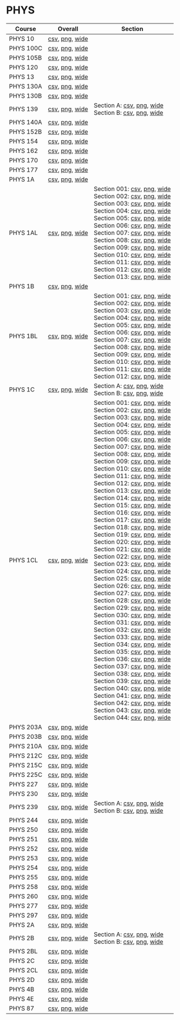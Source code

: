 # PHYS

| Course | Overall | Section |
| ------ | ------- | ------- |
| PHYS 10 | [csv](https://github.com/UCSD-Historical-Enrollment-Data/2024Spring/blob/main/overall/PHYS%2010.csv), [png](https://raw.githubusercontent.com/UCSD-Historical-Enrollment-Data/2024Spring/main/plot_overall/PHYS%2010.png), [wide](https://raw.githubusercontent.com/UCSD-Historical-Enrollment-Data/2024Spring/main/plot_overall_wide/PHYS%2010.png) |  |
| PHYS 100C | [csv](https://github.com/UCSD-Historical-Enrollment-Data/2024Spring/blob/main/overall/PHYS%20100C.csv), [png](https://raw.githubusercontent.com/UCSD-Historical-Enrollment-Data/2024Spring/main/plot_overall/PHYS%20100C.png), [wide](https://raw.githubusercontent.com/UCSD-Historical-Enrollment-Data/2024Spring/main/plot_overall_wide/PHYS%20100C.png) |  |
| PHYS 105B | [csv](https://github.com/UCSD-Historical-Enrollment-Data/2024Spring/blob/main/overall/PHYS%20105B.csv), [png](https://raw.githubusercontent.com/UCSD-Historical-Enrollment-Data/2024Spring/main/plot_overall/PHYS%20105B.png), [wide](https://raw.githubusercontent.com/UCSD-Historical-Enrollment-Data/2024Spring/main/plot_overall_wide/PHYS%20105B.png) |  |
| PHYS 120 | [csv](https://github.com/UCSD-Historical-Enrollment-Data/2024Spring/blob/main/overall/PHYS%20120.csv), [png](https://raw.githubusercontent.com/UCSD-Historical-Enrollment-Data/2024Spring/main/plot_overall/PHYS%20120.png), [wide](https://raw.githubusercontent.com/UCSD-Historical-Enrollment-Data/2024Spring/main/plot_overall_wide/PHYS%20120.png) |  |
| PHYS 13 | [csv](https://github.com/UCSD-Historical-Enrollment-Data/2024Spring/blob/main/overall/PHYS%2013.csv), [png](https://raw.githubusercontent.com/UCSD-Historical-Enrollment-Data/2024Spring/main/plot_overall/PHYS%2013.png), [wide](https://raw.githubusercontent.com/UCSD-Historical-Enrollment-Data/2024Spring/main/plot_overall_wide/PHYS%2013.png) |  |
| PHYS 130A | [csv](https://github.com/UCSD-Historical-Enrollment-Data/2024Spring/blob/main/overall/PHYS%20130A.csv), [png](https://raw.githubusercontent.com/UCSD-Historical-Enrollment-Data/2024Spring/main/plot_overall/PHYS%20130A.png), [wide](https://raw.githubusercontent.com/UCSD-Historical-Enrollment-Data/2024Spring/main/plot_overall_wide/PHYS%20130A.png) |  |
| PHYS 130B | [csv](https://github.com/UCSD-Historical-Enrollment-Data/2024Spring/blob/main/overall/PHYS%20130B.csv), [png](https://raw.githubusercontent.com/UCSD-Historical-Enrollment-Data/2024Spring/main/plot_overall/PHYS%20130B.png), [wide](https://raw.githubusercontent.com/UCSD-Historical-Enrollment-Data/2024Spring/main/plot_overall_wide/PHYS%20130B.png) |  |
| PHYS 139 | [csv](https://github.com/UCSD-Historical-Enrollment-Data/2024Spring/blob/main/overall/PHYS%20139.csv), [png](https://raw.githubusercontent.com/UCSD-Historical-Enrollment-Data/2024Spring/main/plot_overall/PHYS%20139.png), [wide](https://raw.githubusercontent.com/UCSD-Historical-Enrollment-Data/2024Spring/main/plot_overall_wide/PHYS%20139.png) | Section A: [csv](https://github.com/UCSD-Historical-Enrollment-Data/2024Spring/blob/main/section/PHYS%20139_A.csv), [png](https://raw.githubusercontent.com/UCSD-Historical-Enrollment-Data/2024Spring/main/plot_section/PHYS%20139_A.png), [wide](https://raw.githubusercontent.com/UCSD-Historical-Enrollment-Data/2024Spring/main/plot_section_wide/PHYS%20139_A.png)<br>Section B: [csv](https://github.com/UCSD-Historical-Enrollment-Data/2024Spring/blob/main/section/PHYS%20139_B.csv), [png](https://raw.githubusercontent.com/UCSD-Historical-Enrollment-Data/2024Spring/main/plot_section/PHYS%20139_B.png), [wide](https://raw.githubusercontent.com/UCSD-Historical-Enrollment-Data/2024Spring/main/plot_section_wide/PHYS%20139_B.png) |
| PHYS 140A | [csv](https://github.com/UCSD-Historical-Enrollment-Data/2024Spring/blob/main/overall/PHYS%20140A.csv), [png](https://raw.githubusercontent.com/UCSD-Historical-Enrollment-Data/2024Spring/main/plot_overall/PHYS%20140A.png), [wide](https://raw.githubusercontent.com/UCSD-Historical-Enrollment-Data/2024Spring/main/plot_overall_wide/PHYS%20140A.png) |  |
| PHYS 152B | [csv](https://github.com/UCSD-Historical-Enrollment-Data/2024Spring/blob/main/overall/PHYS%20152B.csv), [png](https://raw.githubusercontent.com/UCSD-Historical-Enrollment-Data/2024Spring/main/plot_overall/PHYS%20152B.png), [wide](https://raw.githubusercontent.com/UCSD-Historical-Enrollment-Data/2024Spring/main/plot_overall_wide/PHYS%20152B.png) |  |
| PHYS 154 | [csv](https://github.com/UCSD-Historical-Enrollment-Data/2024Spring/blob/main/overall/PHYS%20154.csv), [png](https://raw.githubusercontent.com/UCSD-Historical-Enrollment-Data/2024Spring/main/plot_overall/PHYS%20154.png), [wide](https://raw.githubusercontent.com/UCSD-Historical-Enrollment-Data/2024Spring/main/plot_overall_wide/PHYS%20154.png) |  |
| PHYS 162 | [csv](https://github.com/UCSD-Historical-Enrollment-Data/2024Spring/blob/main/overall/PHYS%20162.csv), [png](https://raw.githubusercontent.com/UCSD-Historical-Enrollment-Data/2024Spring/main/plot_overall/PHYS%20162.png), [wide](https://raw.githubusercontent.com/UCSD-Historical-Enrollment-Data/2024Spring/main/plot_overall_wide/PHYS%20162.png) |  |
| PHYS 170 | [csv](https://github.com/UCSD-Historical-Enrollment-Data/2024Spring/blob/main/overall/PHYS%20170.csv), [png](https://raw.githubusercontent.com/UCSD-Historical-Enrollment-Data/2024Spring/main/plot_overall/PHYS%20170.png), [wide](https://raw.githubusercontent.com/UCSD-Historical-Enrollment-Data/2024Spring/main/plot_overall_wide/PHYS%20170.png) |  |
| PHYS 177 | [csv](https://github.com/UCSD-Historical-Enrollment-Data/2024Spring/blob/main/overall/PHYS%20177.csv), [png](https://raw.githubusercontent.com/UCSD-Historical-Enrollment-Data/2024Spring/main/plot_overall/PHYS%20177.png), [wide](https://raw.githubusercontent.com/UCSD-Historical-Enrollment-Data/2024Spring/main/plot_overall_wide/PHYS%20177.png) |  |
| PHYS 1A | [csv](https://github.com/UCSD-Historical-Enrollment-Data/2024Spring/blob/main/overall/PHYS%201A.csv), [png](https://raw.githubusercontent.com/UCSD-Historical-Enrollment-Data/2024Spring/main/plot_overall/PHYS%201A.png), [wide](https://raw.githubusercontent.com/UCSD-Historical-Enrollment-Data/2024Spring/main/plot_overall_wide/PHYS%201A.png) |  |
| PHYS 1AL | [csv](https://github.com/UCSD-Historical-Enrollment-Data/2024Spring/blob/main/overall/PHYS%201AL.csv), [png](https://raw.githubusercontent.com/UCSD-Historical-Enrollment-Data/2024Spring/main/plot_overall/PHYS%201AL.png), [wide](https://raw.githubusercontent.com/UCSD-Historical-Enrollment-Data/2024Spring/main/plot_overall_wide/PHYS%201AL.png) | Section 001: [csv](https://github.com/UCSD-Historical-Enrollment-Data/2024Spring/blob/main/section/PHYS%201AL_001.csv), [png](https://raw.githubusercontent.com/UCSD-Historical-Enrollment-Data/2024Spring/main/plot_section/PHYS%201AL_001.png), [wide](https://raw.githubusercontent.com/UCSD-Historical-Enrollment-Data/2024Spring/main/plot_section_wide/PHYS%201AL_001.png)<br>Section 002: [csv](https://github.com/UCSD-Historical-Enrollment-Data/2024Spring/blob/main/section/PHYS%201AL_002.csv), [png](https://raw.githubusercontent.com/UCSD-Historical-Enrollment-Data/2024Spring/main/plot_section/PHYS%201AL_002.png), [wide](https://raw.githubusercontent.com/UCSD-Historical-Enrollment-Data/2024Spring/main/plot_section_wide/PHYS%201AL_002.png)<br>Section 003: [csv](https://github.com/UCSD-Historical-Enrollment-Data/2024Spring/blob/main/section/PHYS%201AL_003.csv), [png](https://raw.githubusercontent.com/UCSD-Historical-Enrollment-Data/2024Spring/main/plot_section/PHYS%201AL_003.png), [wide](https://raw.githubusercontent.com/UCSD-Historical-Enrollment-Data/2024Spring/main/plot_section_wide/PHYS%201AL_003.png)<br>Section 004: [csv](https://github.com/UCSD-Historical-Enrollment-Data/2024Spring/blob/main/section/PHYS%201AL_004.csv), [png](https://raw.githubusercontent.com/UCSD-Historical-Enrollment-Data/2024Spring/main/plot_section/PHYS%201AL_004.png), [wide](https://raw.githubusercontent.com/UCSD-Historical-Enrollment-Data/2024Spring/main/plot_section_wide/PHYS%201AL_004.png)<br>Section 005: [csv](https://github.com/UCSD-Historical-Enrollment-Data/2024Spring/blob/main/section/PHYS%201AL_005.csv), [png](https://raw.githubusercontent.com/UCSD-Historical-Enrollment-Data/2024Spring/main/plot_section/PHYS%201AL_005.png), [wide](https://raw.githubusercontent.com/UCSD-Historical-Enrollment-Data/2024Spring/main/plot_section_wide/PHYS%201AL_005.png)<br>Section 006: [csv](https://github.com/UCSD-Historical-Enrollment-Data/2024Spring/blob/main/section/PHYS%201AL_006.csv), [png](https://raw.githubusercontent.com/UCSD-Historical-Enrollment-Data/2024Spring/main/plot_section/PHYS%201AL_006.png), [wide](https://raw.githubusercontent.com/UCSD-Historical-Enrollment-Data/2024Spring/main/plot_section_wide/PHYS%201AL_006.png)<br>Section 007: [csv](https://github.com/UCSD-Historical-Enrollment-Data/2024Spring/blob/main/section/PHYS%201AL_007.csv), [png](https://raw.githubusercontent.com/UCSD-Historical-Enrollment-Data/2024Spring/main/plot_section/PHYS%201AL_007.png), [wide](https://raw.githubusercontent.com/UCSD-Historical-Enrollment-Data/2024Spring/main/plot_section_wide/PHYS%201AL_007.png)<br>Section 008: [csv](https://github.com/UCSD-Historical-Enrollment-Data/2024Spring/blob/main/section/PHYS%201AL_008.csv), [png](https://raw.githubusercontent.com/UCSD-Historical-Enrollment-Data/2024Spring/main/plot_section/PHYS%201AL_008.png), [wide](https://raw.githubusercontent.com/UCSD-Historical-Enrollment-Data/2024Spring/main/plot_section_wide/PHYS%201AL_008.png)<br>Section 009: [csv](https://github.com/UCSD-Historical-Enrollment-Data/2024Spring/blob/main/section/PHYS%201AL_009.csv), [png](https://raw.githubusercontent.com/UCSD-Historical-Enrollment-Data/2024Spring/main/plot_section/PHYS%201AL_009.png), [wide](https://raw.githubusercontent.com/UCSD-Historical-Enrollment-Data/2024Spring/main/plot_section_wide/PHYS%201AL_009.png)<br>Section 010: [csv](https://github.com/UCSD-Historical-Enrollment-Data/2024Spring/blob/main/section/PHYS%201AL_010.csv), [png](https://raw.githubusercontent.com/UCSD-Historical-Enrollment-Data/2024Spring/main/plot_section/PHYS%201AL_010.png), [wide](https://raw.githubusercontent.com/UCSD-Historical-Enrollment-Data/2024Spring/main/plot_section_wide/PHYS%201AL_010.png)<br>Section 011: [csv](https://github.com/UCSD-Historical-Enrollment-Data/2024Spring/blob/main/section/PHYS%201AL_011.csv), [png](https://raw.githubusercontent.com/UCSD-Historical-Enrollment-Data/2024Spring/main/plot_section/PHYS%201AL_011.png), [wide](https://raw.githubusercontent.com/UCSD-Historical-Enrollment-Data/2024Spring/main/plot_section_wide/PHYS%201AL_011.png)<br>Section 012: [csv](https://github.com/UCSD-Historical-Enrollment-Data/2024Spring/blob/main/section/PHYS%201AL_012.csv), [png](https://raw.githubusercontent.com/UCSD-Historical-Enrollment-Data/2024Spring/main/plot_section/PHYS%201AL_012.png), [wide](https://raw.githubusercontent.com/UCSD-Historical-Enrollment-Data/2024Spring/main/plot_section_wide/PHYS%201AL_012.png)<br>Section 013: [csv](https://github.com/UCSD-Historical-Enrollment-Data/2024Spring/blob/main/section/PHYS%201AL_013.csv), [png](https://raw.githubusercontent.com/UCSD-Historical-Enrollment-Data/2024Spring/main/plot_section/PHYS%201AL_013.png), [wide](https://raw.githubusercontent.com/UCSD-Historical-Enrollment-Data/2024Spring/main/plot_section_wide/PHYS%201AL_013.png) |
| PHYS 1B | [csv](https://github.com/UCSD-Historical-Enrollment-Data/2024Spring/blob/main/overall/PHYS%201B.csv), [png](https://raw.githubusercontent.com/UCSD-Historical-Enrollment-Data/2024Spring/main/plot_overall/PHYS%201B.png), [wide](https://raw.githubusercontent.com/UCSD-Historical-Enrollment-Data/2024Spring/main/plot_overall_wide/PHYS%201B.png) |  |
| PHYS 1BL | [csv](https://github.com/UCSD-Historical-Enrollment-Data/2024Spring/blob/main/overall/PHYS%201BL.csv), [png](https://raw.githubusercontent.com/UCSD-Historical-Enrollment-Data/2024Spring/main/plot_overall/PHYS%201BL.png), [wide](https://raw.githubusercontent.com/UCSD-Historical-Enrollment-Data/2024Spring/main/plot_overall_wide/PHYS%201BL.png) | Section 001: [csv](https://github.com/UCSD-Historical-Enrollment-Data/2024Spring/blob/main/section/PHYS%201BL_001.csv), [png](https://raw.githubusercontent.com/UCSD-Historical-Enrollment-Data/2024Spring/main/plot_section/PHYS%201BL_001.png), [wide](https://raw.githubusercontent.com/UCSD-Historical-Enrollment-Data/2024Spring/main/plot_section_wide/PHYS%201BL_001.png)<br>Section 002: [csv](https://github.com/UCSD-Historical-Enrollment-Data/2024Spring/blob/main/section/PHYS%201BL_002.csv), [png](https://raw.githubusercontent.com/UCSD-Historical-Enrollment-Data/2024Spring/main/plot_section/PHYS%201BL_002.png), [wide](https://raw.githubusercontent.com/UCSD-Historical-Enrollment-Data/2024Spring/main/plot_section_wide/PHYS%201BL_002.png)<br>Section 003: [csv](https://github.com/UCSD-Historical-Enrollment-Data/2024Spring/blob/main/section/PHYS%201BL_003.csv), [png](https://raw.githubusercontent.com/UCSD-Historical-Enrollment-Data/2024Spring/main/plot_section/PHYS%201BL_003.png), [wide](https://raw.githubusercontent.com/UCSD-Historical-Enrollment-Data/2024Spring/main/plot_section_wide/PHYS%201BL_003.png)<br>Section 004: [csv](https://github.com/UCSD-Historical-Enrollment-Data/2024Spring/blob/main/section/PHYS%201BL_004.csv), [png](https://raw.githubusercontent.com/UCSD-Historical-Enrollment-Data/2024Spring/main/plot_section/PHYS%201BL_004.png), [wide](https://raw.githubusercontent.com/UCSD-Historical-Enrollment-Data/2024Spring/main/plot_section_wide/PHYS%201BL_004.png)<br>Section 005: [csv](https://github.com/UCSD-Historical-Enrollment-Data/2024Spring/blob/main/section/PHYS%201BL_005.csv), [png](https://raw.githubusercontent.com/UCSD-Historical-Enrollment-Data/2024Spring/main/plot_section/PHYS%201BL_005.png), [wide](https://raw.githubusercontent.com/UCSD-Historical-Enrollment-Data/2024Spring/main/plot_section_wide/PHYS%201BL_005.png)<br>Section 006: [csv](https://github.com/UCSD-Historical-Enrollment-Data/2024Spring/blob/main/section/PHYS%201BL_006.csv), [png](https://raw.githubusercontent.com/UCSD-Historical-Enrollment-Data/2024Spring/main/plot_section/PHYS%201BL_006.png), [wide](https://raw.githubusercontent.com/UCSD-Historical-Enrollment-Data/2024Spring/main/plot_section_wide/PHYS%201BL_006.png)<br>Section 007: [csv](https://github.com/UCSD-Historical-Enrollment-Data/2024Spring/blob/main/section/PHYS%201BL_007.csv), [png](https://raw.githubusercontent.com/UCSD-Historical-Enrollment-Data/2024Spring/main/plot_section/PHYS%201BL_007.png), [wide](https://raw.githubusercontent.com/UCSD-Historical-Enrollment-Data/2024Spring/main/plot_section_wide/PHYS%201BL_007.png)<br>Section 008: [csv](https://github.com/UCSD-Historical-Enrollment-Data/2024Spring/blob/main/section/PHYS%201BL_008.csv), [png](https://raw.githubusercontent.com/UCSD-Historical-Enrollment-Data/2024Spring/main/plot_section/PHYS%201BL_008.png), [wide](https://raw.githubusercontent.com/UCSD-Historical-Enrollment-Data/2024Spring/main/plot_section_wide/PHYS%201BL_008.png)<br>Section 009: [csv](https://github.com/UCSD-Historical-Enrollment-Data/2024Spring/blob/main/section/PHYS%201BL_009.csv), [png](https://raw.githubusercontent.com/UCSD-Historical-Enrollment-Data/2024Spring/main/plot_section/PHYS%201BL_009.png), [wide](https://raw.githubusercontent.com/UCSD-Historical-Enrollment-Data/2024Spring/main/plot_section_wide/PHYS%201BL_009.png)<br>Section 010: [csv](https://github.com/UCSD-Historical-Enrollment-Data/2024Spring/blob/main/section/PHYS%201BL_010.csv), [png](https://raw.githubusercontent.com/UCSD-Historical-Enrollment-Data/2024Spring/main/plot_section/PHYS%201BL_010.png), [wide](https://raw.githubusercontent.com/UCSD-Historical-Enrollment-Data/2024Spring/main/plot_section_wide/PHYS%201BL_010.png)<br>Section 011: [csv](https://github.com/UCSD-Historical-Enrollment-Data/2024Spring/blob/main/section/PHYS%201BL_011.csv), [png](https://raw.githubusercontent.com/UCSD-Historical-Enrollment-Data/2024Spring/main/plot_section/PHYS%201BL_011.png), [wide](https://raw.githubusercontent.com/UCSD-Historical-Enrollment-Data/2024Spring/main/plot_section_wide/PHYS%201BL_011.png)<br>Section 012: [csv](https://github.com/UCSD-Historical-Enrollment-Data/2024Spring/blob/main/section/PHYS%201BL_012.csv), [png](https://raw.githubusercontent.com/UCSD-Historical-Enrollment-Data/2024Spring/main/plot_section/PHYS%201BL_012.png), [wide](https://raw.githubusercontent.com/UCSD-Historical-Enrollment-Data/2024Spring/main/plot_section_wide/PHYS%201BL_012.png) |
| PHYS 1C | [csv](https://github.com/UCSD-Historical-Enrollment-Data/2024Spring/blob/main/overall/PHYS%201C.csv), [png](https://raw.githubusercontent.com/UCSD-Historical-Enrollment-Data/2024Spring/main/plot_overall/PHYS%201C.png), [wide](https://raw.githubusercontent.com/UCSD-Historical-Enrollment-Data/2024Spring/main/plot_overall_wide/PHYS%201C.png) | Section A: [csv](https://github.com/UCSD-Historical-Enrollment-Data/2024Spring/blob/main/section/PHYS%201C_A.csv), [png](https://raw.githubusercontent.com/UCSD-Historical-Enrollment-Data/2024Spring/main/plot_section/PHYS%201C_A.png), [wide](https://raw.githubusercontent.com/UCSD-Historical-Enrollment-Data/2024Spring/main/plot_section_wide/PHYS%201C_A.png)<br>Section B: [csv](https://github.com/UCSD-Historical-Enrollment-Data/2024Spring/blob/main/section/PHYS%201C_B.csv), [png](https://raw.githubusercontent.com/UCSD-Historical-Enrollment-Data/2024Spring/main/plot_section/PHYS%201C_B.png), [wide](https://raw.githubusercontent.com/UCSD-Historical-Enrollment-Data/2024Spring/main/plot_section_wide/PHYS%201C_B.png) |
| PHYS 1CL | [csv](https://github.com/UCSD-Historical-Enrollment-Data/2024Spring/blob/main/overall/PHYS%201CL.csv), [png](https://raw.githubusercontent.com/UCSD-Historical-Enrollment-Data/2024Spring/main/plot_overall/PHYS%201CL.png), [wide](https://raw.githubusercontent.com/UCSD-Historical-Enrollment-Data/2024Spring/main/plot_overall_wide/PHYS%201CL.png) | Section 001: [csv](https://github.com/UCSD-Historical-Enrollment-Data/2024Spring/blob/main/section/PHYS%201CL_001.csv), [png](https://raw.githubusercontent.com/UCSD-Historical-Enrollment-Data/2024Spring/main/plot_section/PHYS%201CL_001.png), [wide](https://raw.githubusercontent.com/UCSD-Historical-Enrollment-Data/2024Spring/main/plot_section_wide/PHYS%201CL_001.png)<br>Section 002: [csv](https://github.com/UCSD-Historical-Enrollment-Data/2024Spring/blob/main/section/PHYS%201CL_002.csv), [png](https://raw.githubusercontent.com/UCSD-Historical-Enrollment-Data/2024Spring/main/plot_section/PHYS%201CL_002.png), [wide](https://raw.githubusercontent.com/UCSD-Historical-Enrollment-Data/2024Spring/main/plot_section_wide/PHYS%201CL_002.png)<br>Section 003: [csv](https://github.com/UCSD-Historical-Enrollment-Data/2024Spring/blob/main/section/PHYS%201CL_003.csv), [png](https://raw.githubusercontent.com/UCSD-Historical-Enrollment-Data/2024Spring/main/plot_section/PHYS%201CL_003.png), [wide](https://raw.githubusercontent.com/UCSD-Historical-Enrollment-Data/2024Spring/main/plot_section_wide/PHYS%201CL_003.png)<br>Section 004: [csv](https://github.com/UCSD-Historical-Enrollment-Data/2024Spring/blob/main/section/PHYS%201CL_004.csv), [png](https://raw.githubusercontent.com/UCSD-Historical-Enrollment-Data/2024Spring/main/plot_section/PHYS%201CL_004.png), [wide](https://raw.githubusercontent.com/UCSD-Historical-Enrollment-Data/2024Spring/main/plot_section_wide/PHYS%201CL_004.png)<br>Section 005: [csv](https://github.com/UCSD-Historical-Enrollment-Data/2024Spring/blob/main/section/PHYS%201CL_005.csv), [png](https://raw.githubusercontent.com/UCSD-Historical-Enrollment-Data/2024Spring/main/plot_section/PHYS%201CL_005.png), [wide](https://raw.githubusercontent.com/UCSD-Historical-Enrollment-Data/2024Spring/main/plot_section_wide/PHYS%201CL_005.png)<br>Section 006: [csv](https://github.com/UCSD-Historical-Enrollment-Data/2024Spring/blob/main/section/PHYS%201CL_006.csv), [png](https://raw.githubusercontent.com/UCSD-Historical-Enrollment-Data/2024Spring/main/plot_section/PHYS%201CL_006.png), [wide](https://raw.githubusercontent.com/UCSD-Historical-Enrollment-Data/2024Spring/main/plot_section_wide/PHYS%201CL_006.png)<br>Section 007: [csv](https://github.com/UCSD-Historical-Enrollment-Data/2024Spring/blob/main/section/PHYS%201CL_007.csv), [png](https://raw.githubusercontent.com/UCSD-Historical-Enrollment-Data/2024Spring/main/plot_section/PHYS%201CL_007.png), [wide](https://raw.githubusercontent.com/UCSD-Historical-Enrollment-Data/2024Spring/main/plot_section_wide/PHYS%201CL_007.png)<br>Section 008: [csv](https://github.com/UCSD-Historical-Enrollment-Data/2024Spring/blob/main/section/PHYS%201CL_008.csv), [png](https://raw.githubusercontent.com/UCSD-Historical-Enrollment-Data/2024Spring/main/plot_section/PHYS%201CL_008.png), [wide](https://raw.githubusercontent.com/UCSD-Historical-Enrollment-Data/2024Spring/main/plot_section_wide/PHYS%201CL_008.png)<br>Section 009: [csv](https://github.com/UCSD-Historical-Enrollment-Data/2024Spring/blob/main/section/PHYS%201CL_009.csv), [png](https://raw.githubusercontent.com/UCSD-Historical-Enrollment-Data/2024Spring/main/plot_section/PHYS%201CL_009.png), [wide](https://raw.githubusercontent.com/UCSD-Historical-Enrollment-Data/2024Spring/main/plot_section_wide/PHYS%201CL_009.png)<br>Section 010: [csv](https://github.com/UCSD-Historical-Enrollment-Data/2024Spring/blob/main/section/PHYS%201CL_010.csv), [png](https://raw.githubusercontent.com/UCSD-Historical-Enrollment-Data/2024Spring/main/plot_section/PHYS%201CL_010.png), [wide](https://raw.githubusercontent.com/UCSD-Historical-Enrollment-Data/2024Spring/main/plot_section_wide/PHYS%201CL_010.png)<br>Section 011: [csv](https://github.com/UCSD-Historical-Enrollment-Data/2024Spring/blob/main/section/PHYS%201CL_011.csv), [png](https://raw.githubusercontent.com/UCSD-Historical-Enrollment-Data/2024Spring/main/plot_section/PHYS%201CL_011.png), [wide](https://raw.githubusercontent.com/UCSD-Historical-Enrollment-Data/2024Spring/main/plot_section_wide/PHYS%201CL_011.png)<br>Section 012: [csv](https://github.com/UCSD-Historical-Enrollment-Data/2024Spring/blob/main/section/PHYS%201CL_012.csv), [png](https://raw.githubusercontent.com/UCSD-Historical-Enrollment-Data/2024Spring/main/plot_section/PHYS%201CL_012.png), [wide](https://raw.githubusercontent.com/UCSD-Historical-Enrollment-Data/2024Spring/main/plot_section_wide/PHYS%201CL_012.png)<br>Section 013: [csv](https://github.com/UCSD-Historical-Enrollment-Data/2024Spring/blob/main/section/PHYS%201CL_013.csv), [png](https://raw.githubusercontent.com/UCSD-Historical-Enrollment-Data/2024Spring/main/plot_section/PHYS%201CL_013.png), [wide](https://raw.githubusercontent.com/UCSD-Historical-Enrollment-Data/2024Spring/main/plot_section_wide/PHYS%201CL_013.png)<br>Section 014: [csv](https://github.com/UCSD-Historical-Enrollment-Data/2024Spring/blob/main/section/PHYS%201CL_014.csv), [png](https://raw.githubusercontent.com/UCSD-Historical-Enrollment-Data/2024Spring/main/plot_section/PHYS%201CL_014.png), [wide](https://raw.githubusercontent.com/UCSD-Historical-Enrollment-Data/2024Spring/main/plot_section_wide/PHYS%201CL_014.png)<br>Section 015: [csv](https://github.com/UCSD-Historical-Enrollment-Data/2024Spring/blob/main/section/PHYS%201CL_015.csv), [png](https://raw.githubusercontent.com/UCSD-Historical-Enrollment-Data/2024Spring/main/plot_section/PHYS%201CL_015.png), [wide](https://raw.githubusercontent.com/UCSD-Historical-Enrollment-Data/2024Spring/main/plot_section_wide/PHYS%201CL_015.png)<br>Section 016: [csv](https://github.com/UCSD-Historical-Enrollment-Data/2024Spring/blob/main/section/PHYS%201CL_016.csv), [png](https://raw.githubusercontent.com/UCSD-Historical-Enrollment-Data/2024Spring/main/plot_section/PHYS%201CL_016.png), [wide](https://raw.githubusercontent.com/UCSD-Historical-Enrollment-Data/2024Spring/main/plot_section_wide/PHYS%201CL_016.png)<br>Section 017: [csv](https://github.com/UCSD-Historical-Enrollment-Data/2024Spring/blob/main/section/PHYS%201CL_017.csv), [png](https://raw.githubusercontent.com/UCSD-Historical-Enrollment-Data/2024Spring/main/plot_section/PHYS%201CL_017.png), [wide](https://raw.githubusercontent.com/UCSD-Historical-Enrollment-Data/2024Spring/main/plot_section_wide/PHYS%201CL_017.png)<br>Section 018: [csv](https://github.com/UCSD-Historical-Enrollment-Data/2024Spring/blob/main/section/PHYS%201CL_018.csv), [png](https://raw.githubusercontent.com/UCSD-Historical-Enrollment-Data/2024Spring/main/plot_section/PHYS%201CL_018.png), [wide](https://raw.githubusercontent.com/UCSD-Historical-Enrollment-Data/2024Spring/main/plot_section_wide/PHYS%201CL_018.png)<br>Section 019: [csv](https://github.com/UCSD-Historical-Enrollment-Data/2024Spring/blob/main/section/PHYS%201CL_019.csv), [png](https://raw.githubusercontent.com/UCSD-Historical-Enrollment-Data/2024Spring/main/plot_section/PHYS%201CL_019.png), [wide](https://raw.githubusercontent.com/UCSD-Historical-Enrollment-Data/2024Spring/main/plot_section_wide/PHYS%201CL_019.png)<br>Section 020: [csv](https://github.com/UCSD-Historical-Enrollment-Data/2024Spring/blob/main/section/PHYS%201CL_020.csv), [png](https://raw.githubusercontent.com/UCSD-Historical-Enrollment-Data/2024Spring/main/plot_section/PHYS%201CL_020.png), [wide](https://raw.githubusercontent.com/UCSD-Historical-Enrollment-Data/2024Spring/main/plot_section_wide/PHYS%201CL_020.png)<br>Section 021: [csv](https://github.com/UCSD-Historical-Enrollment-Data/2024Spring/blob/main/section/PHYS%201CL_021.csv), [png](https://raw.githubusercontent.com/UCSD-Historical-Enrollment-Data/2024Spring/main/plot_section/PHYS%201CL_021.png), [wide](https://raw.githubusercontent.com/UCSD-Historical-Enrollment-Data/2024Spring/main/plot_section_wide/PHYS%201CL_021.png)<br>Section 022: [csv](https://github.com/UCSD-Historical-Enrollment-Data/2024Spring/blob/main/section/PHYS%201CL_022.csv), [png](https://raw.githubusercontent.com/UCSD-Historical-Enrollment-Data/2024Spring/main/plot_section/PHYS%201CL_022.png), [wide](https://raw.githubusercontent.com/UCSD-Historical-Enrollment-Data/2024Spring/main/plot_section_wide/PHYS%201CL_022.png)<br>Section 023: [csv](https://github.com/UCSD-Historical-Enrollment-Data/2024Spring/blob/main/section/PHYS%201CL_023.csv), [png](https://raw.githubusercontent.com/UCSD-Historical-Enrollment-Data/2024Spring/main/plot_section/PHYS%201CL_023.png), [wide](https://raw.githubusercontent.com/UCSD-Historical-Enrollment-Data/2024Spring/main/plot_section_wide/PHYS%201CL_023.png)<br>Section 024: [csv](https://github.com/UCSD-Historical-Enrollment-Data/2024Spring/blob/main/section/PHYS%201CL_024.csv), [png](https://raw.githubusercontent.com/UCSD-Historical-Enrollment-Data/2024Spring/main/plot_section/PHYS%201CL_024.png), [wide](https://raw.githubusercontent.com/UCSD-Historical-Enrollment-Data/2024Spring/main/plot_section_wide/PHYS%201CL_024.png)<br>Section 025: [csv](https://github.com/UCSD-Historical-Enrollment-Data/2024Spring/blob/main/section/PHYS%201CL_025.csv), [png](https://raw.githubusercontent.com/UCSD-Historical-Enrollment-Data/2024Spring/main/plot_section/PHYS%201CL_025.png), [wide](https://raw.githubusercontent.com/UCSD-Historical-Enrollment-Data/2024Spring/main/plot_section_wide/PHYS%201CL_025.png)<br>Section 026: [csv](https://github.com/UCSD-Historical-Enrollment-Data/2024Spring/blob/main/section/PHYS%201CL_026.csv), [png](https://raw.githubusercontent.com/UCSD-Historical-Enrollment-Data/2024Spring/main/plot_section/PHYS%201CL_026.png), [wide](https://raw.githubusercontent.com/UCSD-Historical-Enrollment-Data/2024Spring/main/plot_section_wide/PHYS%201CL_026.png)<br>Section 027: [csv](https://github.com/UCSD-Historical-Enrollment-Data/2024Spring/blob/main/section/PHYS%201CL_027.csv), [png](https://raw.githubusercontent.com/UCSD-Historical-Enrollment-Data/2024Spring/main/plot_section/PHYS%201CL_027.png), [wide](https://raw.githubusercontent.com/UCSD-Historical-Enrollment-Data/2024Spring/main/plot_section_wide/PHYS%201CL_027.png)<br>Section 028: [csv](https://github.com/UCSD-Historical-Enrollment-Data/2024Spring/blob/main/section/PHYS%201CL_028.csv), [png](https://raw.githubusercontent.com/UCSD-Historical-Enrollment-Data/2024Spring/main/plot_section/PHYS%201CL_028.png), [wide](https://raw.githubusercontent.com/UCSD-Historical-Enrollment-Data/2024Spring/main/plot_section_wide/PHYS%201CL_028.png)<br>Section 029: [csv](https://github.com/UCSD-Historical-Enrollment-Data/2024Spring/blob/main/section/PHYS%201CL_029.csv), [png](https://raw.githubusercontent.com/UCSD-Historical-Enrollment-Data/2024Spring/main/plot_section/PHYS%201CL_029.png), [wide](https://raw.githubusercontent.com/UCSD-Historical-Enrollment-Data/2024Spring/main/plot_section_wide/PHYS%201CL_029.png)<br>Section 030: [csv](https://github.com/UCSD-Historical-Enrollment-Data/2024Spring/blob/main/section/PHYS%201CL_030.csv), [png](https://raw.githubusercontent.com/UCSD-Historical-Enrollment-Data/2024Spring/main/plot_section/PHYS%201CL_030.png), [wide](https://raw.githubusercontent.com/UCSD-Historical-Enrollment-Data/2024Spring/main/plot_section_wide/PHYS%201CL_030.png)<br>Section 031: [csv](https://github.com/UCSD-Historical-Enrollment-Data/2024Spring/blob/main/section/PHYS%201CL_031.csv), [png](https://raw.githubusercontent.com/UCSD-Historical-Enrollment-Data/2024Spring/main/plot_section/PHYS%201CL_031.png), [wide](https://raw.githubusercontent.com/UCSD-Historical-Enrollment-Data/2024Spring/main/plot_section_wide/PHYS%201CL_031.png)<br>Section 032: [csv](https://github.com/UCSD-Historical-Enrollment-Data/2024Spring/blob/main/section/PHYS%201CL_032.csv), [png](https://raw.githubusercontent.com/UCSD-Historical-Enrollment-Data/2024Spring/main/plot_section/PHYS%201CL_032.png), [wide](https://raw.githubusercontent.com/UCSD-Historical-Enrollment-Data/2024Spring/main/plot_section_wide/PHYS%201CL_032.png)<br>Section 033: [csv](https://github.com/UCSD-Historical-Enrollment-Data/2024Spring/blob/main/section/PHYS%201CL_033.csv), [png](https://raw.githubusercontent.com/UCSD-Historical-Enrollment-Data/2024Spring/main/plot_section/PHYS%201CL_033.png), [wide](https://raw.githubusercontent.com/UCSD-Historical-Enrollment-Data/2024Spring/main/plot_section_wide/PHYS%201CL_033.png)<br>Section 034: [csv](https://github.com/UCSD-Historical-Enrollment-Data/2024Spring/blob/main/section/PHYS%201CL_034.csv), [png](https://raw.githubusercontent.com/UCSD-Historical-Enrollment-Data/2024Spring/main/plot_section/PHYS%201CL_034.png), [wide](https://raw.githubusercontent.com/UCSD-Historical-Enrollment-Data/2024Spring/main/plot_section_wide/PHYS%201CL_034.png)<br>Section 035: [csv](https://github.com/UCSD-Historical-Enrollment-Data/2024Spring/blob/main/section/PHYS%201CL_035.csv), [png](https://raw.githubusercontent.com/UCSD-Historical-Enrollment-Data/2024Spring/main/plot_section/PHYS%201CL_035.png), [wide](https://raw.githubusercontent.com/UCSD-Historical-Enrollment-Data/2024Spring/main/plot_section_wide/PHYS%201CL_035.png)<br>Section 036: [csv](https://github.com/UCSD-Historical-Enrollment-Data/2024Spring/blob/main/section/PHYS%201CL_036.csv), [png](https://raw.githubusercontent.com/UCSD-Historical-Enrollment-Data/2024Spring/main/plot_section/PHYS%201CL_036.png), [wide](https://raw.githubusercontent.com/UCSD-Historical-Enrollment-Data/2024Spring/main/plot_section_wide/PHYS%201CL_036.png)<br>Section 037: [csv](https://github.com/UCSD-Historical-Enrollment-Data/2024Spring/blob/main/section/PHYS%201CL_037.csv), [png](https://raw.githubusercontent.com/UCSD-Historical-Enrollment-Data/2024Spring/main/plot_section/PHYS%201CL_037.png), [wide](https://raw.githubusercontent.com/UCSD-Historical-Enrollment-Data/2024Spring/main/plot_section_wide/PHYS%201CL_037.png)<br>Section 038: [csv](https://github.com/UCSD-Historical-Enrollment-Data/2024Spring/blob/main/section/PHYS%201CL_038.csv), [png](https://raw.githubusercontent.com/UCSD-Historical-Enrollment-Data/2024Spring/main/plot_section/PHYS%201CL_038.png), [wide](https://raw.githubusercontent.com/UCSD-Historical-Enrollment-Data/2024Spring/main/plot_section_wide/PHYS%201CL_038.png)<br>Section 039: [csv](https://github.com/UCSD-Historical-Enrollment-Data/2024Spring/blob/main/section/PHYS%201CL_039.csv), [png](https://raw.githubusercontent.com/UCSD-Historical-Enrollment-Data/2024Spring/main/plot_section/PHYS%201CL_039.png), [wide](https://raw.githubusercontent.com/UCSD-Historical-Enrollment-Data/2024Spring/main/plot_section_wide/PHYS%201CL_039.png)<br>Section 040: [csv](https://github.com/UCSD-Historical-Enrollment-Data/2024Spring/blob/main/section/PHYS%201CL_040.csv), [png](https://raw.githubusercontent.com/UCSD-Historical-Enrollment-Data/2024Spring/main/plot_section/PHYS%201CL_040.png), [wide](https://raw.githubusercontent.com/UCSD-Historical-Enrollment-Data/2024Spring/main/plot_section_wide/PHYS%201CL_040.png)<br>Section 041: [csv](https://github.com/UCSD-Historical-Enrollment-Data/2024Spring/blob/main/section/PHYS%201CL_041.csv), [png](https://raw.githubusercontent.com/UCSD-Historical-Enrollment-Data/2024Spring/main/plot_section/PHYS%201CL_041.png), [wide](https://raw.githubusercontent.com/UCSD-Historical-Enrollment-Data/2024Spring/main/plot_section_wide/PHYS%201CL_041.png)<br>Section 042: [csv](https://github.com/UCSD-Historical-Enrollment-Data/2024Spring/blob/main/section/PHYS%201CL_042.csv), [png](https://raw.githubusercontent.com/UCSD-Historical-Enrollment-Data/2024Spring/main/plot_section/PHYS%201CL_042.png), [wide](https://raw.githubusercontent.com/UCSD-Historical-Enrollment-Data/2024Spring/main/plot_section_wide/PHYS%201CL_042.png)<br>Section 043: [csv](https://github.com/UCSD-Historical-Enrollment-Data/2024Spring/blob/main/section/PHYS%201CL_043.csv), [png](https://raw.githubusercontent.com/UCSD-Historical-Enrollment-Data/2024Spring/main/plot_section/PHYS%201CL_043.png), [wide](https://raw.githubusercontent.com/UCSD-Historical-Enrollment-Data/2024Spring/main/plot_section_wide/PHYS%201CL_043.png)<br>Section 044: [csv](https://github.com/UCSD-Historical-Enrollment-Data/2024Spring/blob/main/section/PHYS%201CL_044.csv), [png](https://raw.githubusercontent.com/UCSD-Historical-Enrollment-Data/2024Spring/main/plot_section/PHYS%201CL_044.png), [wide](https://raw.githubusercontent.com/UCSD-Historical-Enrollment-Data/2024Spring/main/plot_section_wide/PHYS%201CL_044.png) |
| PHYS 203A | [csv](https://github.com/UCSD-Historical-Enrollment-Data/2024Spring/blob/main/overall/PHYS%20203A.csv), [png](https://raw.githubusercontent.com/UCSD-Historical-Enrollment-Data/2024Spring/main/plot_overall/PHYS%20203A.png), [wide](https://raw.githubusercontent.com/UCSD-Historical-Enrollment-Data/2024Spring/main/plot_overall_wide/PHYS%20203A.png) |  |
| PHYS 203B | [csv](https://github.com/UCSD-Historical-Enrollment-Data/2024Spring/blob/main/overall/PHYS%20203B.csv), [png](https://raw.githubusercontent.com/UCSD-Historical-Enrollment-Data/2024Spring/main/plot_overall/PHYS%20203B.png), [wide](https://raw.githubusercontent.com/UCSD-Historical-Enrollment-Data/2024Spring/main/plot_overall_wide/PHYS%20203B.png) |  |
| PHYS 210A | [csv](https://github.com/UCSD-Historical-Enrollment-Data/2024Spring/blob/main/overall/PHYS%20210A.csv), [png](https://raw.githubusercontent.com/UCSD-Historical-Enrollment-Data/2024Spring/main/plot_overall/PHYS%20210A.png), [wide](https://raw.githubusercontent.com/UCSD-Historical-Enrollment-Data/2024Spring/main/plot_overall_wide/PHYS%20210A.png) |  |
| PHYS 212C | [csv](https://github.com/UCSD-Historical-Enrollment-Data/2024Spring/blob/main/overall/PHYS%20212C.csv), [png](https://raw.githubusercontent.com/UCSD-Historical-Enrollment-Data/2024Spring/main/plot_overall/PHYS%20212C.png), [wide](https://raw.githubusercontent.com/UCSD-Historical-Enrollment-Data/2024Spring/main/plot_overall_wide/PHYS%20212C.png) |  |
| PHYS 215C | [csv](https://github.com/UCSD-Historical-Enrollment-Data/2024Spring/blob/main/overall/PHYS%20215C.csv), [png](https://raw.githubusercontent.com/UCSD-Historical-Enrollment-Data/2024Spring/main/plot_overall/PHYS%20215C.png), [wide](https://raw.githubusercontent.com/UCSD-Historical-Enrollment-Data/2024Spring/main/plot_overall_wide/PHYS%20215C.png) |  |
| PHYS 225C | [csv](https://github.com/UCSD-Historical-Enrollment-Data/2024Spring/blob/main/overall/PHYS%20225C.csv), [png](https://raw.githubusercontent.com/UCSD-Historical-Enrollment-Data/2024Spring/main/plot_overall/PHYS%20225C.png), [wide](https://raw.githubusercontent.com/UCSD-Historical-Enrollment-Data/2024Spring/main/plot_overall_wide/PHYS%20225C.png) |  |
| PHYS 227 | [csv](https://github.com/UCSD-Historical-Enrollment-Data/2024Spring/blob/main/overall/PHYS%20227.csv), [png](https://raw.githubusercontent.com/UCSD-Historical-Enrollment-Data/2024Spring/main/plot_overall/PHYS%20227.png), [wide](https://raw.githubusercontent.com/UCSD-Historical-Enrollment-Data/2024Spring/main/plot_overall_wide/PHYS%20227.png) |  |
| PHYS 230 | [csv](https://github.com/UCSD-Historical-Enrollment-Data/2024Spring/blob/main/overall/PHYS%20230.csv), [png](https://raw.githubusercontent.com/UCSD-Historical-Enrollment-Data/2024Spring/main/plot_overall/PHYS%20230.png), [wide](https://raw.githubusercontent.com/UCSD-Historical-Enrollment-Data/2024Spring/main/plot_overall_wide/PHYS%20230.png) |  |
| PHYS 239 | [csv](https://github.com/UCSD-Historical-Enrollment-Data/2024Spring/blob/main/overall/PHYS%20239.csv), [png](https://raw.githubusercontent.com/UCSD-Historical-Enrollment-Data/2024Spring/main/plot_overall/PHYS%20239.png), [wide](https://raw.githubusercontent.com/UCSD-Historical-Enrollment-Data/2024Spring/main/plot_overall_wide/PHYS%20239.png) | Section A: [csv](https://github.com/UCSD-Historical-Enrollment-Data/2024Spring/blob/main/section/PHYS%20239_A.csv), [png](https://raw.githubusercontent.com/UCSD-Historical-Enrollment-Data/2024Spring/main/plot_section/PHYS%20239_A.png), [wide](https://raw.githubusercontent.com/UCSD-Historical-Enrollment-Data/2024Spring/main/plot_section_wide/PHYS%20239_A.png)<br>Section B: [csv](https://github.com/UCSD-Historical-Enrollment-Data/2024Spring/blob/main/section/PHYS%20239_B.csv), [png](https://raw.githubusercontent.com/UCSD-Historical-Enrollment-Data/2024Spring/main/plot_section/PHYS%20239_B.png), [wide](https://raw.githubusercontent.com/UCSD-Historical-Enrollment-Data/2024Spring/main/plot_section_wide/PHYS%20239_B.png) |
| PHYS 244 | [csv](https://github.com/UCSD-Historical-Enrollment-Data/2024Spring/blob/main/overall/PHYS%20244.csv), [png](https://raw.githubusercontent.com/UCSD-Historical-Enrollment-Data/2024Spring/main/plot_overall/PHYS%20244.png), [wide](https://raw.githubusercontent.com/UCSD-Historical-Enrollment-Data/2024Spring/main/plot_overall_wide/PHYS%20244.png) |  |
| PHYS 250 | [csv](https://github.com/UCSD-Historical-Enrollment-Data/2024Spring/blob/main/overall/PHYS%20250.csv), [png](https://raw.githubusercontent.com/UCSD-Historical-Enrollment-Data/2024Spring/main/plot_overall/PHYS%20250.png), [wide](https://raw.githubusercontent.com/UCSD-Historical-Enrollment-Data/2024Spring/main/plot_overall_wide/PHYS%20250.png) |  |
| PHYS 251 | [csv](https://github.com/UCSD-Historical-Enrollment-Data/2024Spring/blob/main/overall/PHYS%20251.csv), [png](https://raw.githubusercontent.com/UCSD-Historical-Enrollment-Data/2024Spring/main/plot_overall/PHYS%20251.png), [wide](https://raw.githubusercontent.com/UCSD-Historical-Enrollment-Data/2024Spring/main/plot_overall_wide/PHYS%20251.png) |  |
| PHYS 252 | [csv](https://github.com/UCSD-Historical-Enrollment-Data/2024Spring/blob/main/overall/PHYS%20252.csv), [png](https://raw.githubusercontent.com/UCSD-Historical-Enrollment-Data/2024Spring/main/plot_overall/PHYS%20252.png), [wide](https://raw.githubusercontent.com/UCSD-Historical-Enrollment-Data/2024Spring/main/plot_overall_wide/PHYS%20252.png) |  |
| PHYS 253 | [csv](https://github.com/UCSD-Historical-Enrollment-Data/2024Spring/blob/main/overall/PHYS%20253.csv), [png](https://raw.githubusercontent.com/UCSD-Historical-Enrollment-Data/2024Spring/main/plot_overall/PHYS%20253.png), [wide](https://raw.githubusercontent.com/UCSD-Historical-Enrollment-Data/2024Spring/main/plot_overall_wide/PHYS%20253.png) |  |
| PHYS 254 | [csv](https://github.com/UCSD-Historical-Enrollment-Data/2024Spring/blob/main/overall/PHYS%20254.csv), [png](https://raw.githubusercontent.com/UCSD-Historical-Enrollment-Data/2024Spring/main/plot_overall/PHYS%20254.png), [wide](https://raw.githubusercontent.com/UCSD-Historical-Enrollment-Data/2024Spring/main/plot_overall_wide/PHYS%20254.png) |  |
| PHYS 255 | [csv](https://github.com/UCSD-Historical-Enrollment-Data/2024Spring/blob/main/overall/PHYS%20255.csv), [png](https://raw.githubusercontent.com/UCSD-Historical-Enrollment-Data/2024Spring/main/plot_overall/PHYS%20255.png), [wide](https://raw.githubusercontent.com/UCSD-Historical-Enrollment-Data/2024Spring/main/plot_overall_wide/PHYS%20255.png) |  |
| PHYS 258 | [csv](https://github.com/UCSD-Historical-Enrollment-Data/2024Spring/blob/main/overall/PHYS%20258.csv), [png](https://raw.githubusercontent.com/UCSD-Historical-Enrollment-Data/2024Spring/main/plot_overall/PHYS%20258.png), [wide](https://raw.githubusercontent.com/UCSD-Historical-Enrollment-Data/2024Spring/main/plot_overall_wide/PHYS%20258.png) |  |
| PHYS 260 | [csv](https://github.com/UCSD-Historical-Enrollment-Data/2024Spring/blob/main/overall/PHYS%20260.csv), [png](https://raw.githubusercontent.com/UCSD-Historical-Enrollment-Data/2024Spring/main/plot_overall/PHYS%20260.png), [wide](https://raw.githubusercontent.com/UCSD-Historical-Enrollment-Data/2024Spring/main/plot_overall_wide/PHYS%20260.png) |  |
| PHYS 277 | [csv](https://github.com/UCSD-Historical-Enrollment-Data/2024Spring/blob/main/overall/PHYS%20277.csv), [png](https://raw.githubusercontent.com/UCSD-Historical-Enrollment-Data/2024Spring/main/plot_overall/PHYS%20277.png), [wide](https://raw.githubusercontent.com/UCSD-Historical-Enrollment-Data/2024Spring/main/plot_overall_wide/PHYS%20277.png) |  |
| PHYS 297 | [csv](https://github.com/UCSD-Historical-Enrollment-Data/2024Spring/blob/main/overall/PHYS%20297.csv), [png](https://raw.githubusercontent.com/UCSD-Historical-Enrollment-Data/2024Spring/main/plot_overall/PHYS%20297.png), [wide](https://raw.githubusercontent.com/UCSD-Historical-Enrollment-Data/2024Spring/main/plot_overall_wide/PHYS%20297.png) |  |
| PHYS 2A | [csv](https://github.com/UCSD-Historical-Enrollment-Data/2024Spring/blob/main/overall/PHYS%202A.csv), [png](https://raw.githubusercontent.com/UCSD-Historical-Enrollment-Data/2024Spring/main/plot_overall/PHYS%202A.png), [wide](https://raw.githubusercontent.com/UCSD-Historical-Enrollment-Data/2024Spring/main/plot_overall_wide/PHYS%202A.png) |  |
| PHYS 2B | [csv](https://github.com/UCSD-Historical-Enrollment-Data/2024Spring/blob/main/overall/PHYS%202B.csv), [png](https://raw.githubusercontent.com/UCSD-Historical-Enrollment-Data/2024Spring/main/plot_overall/PHYS%202B.png), [wide](https://raw.githubusercontent.com/UCSD-Historical-Enrollment-Data/2024Spring/main/plot_overall_wide/PHYS%202B.png) | Section A: [csv](https://github.com/UCSD-Historical-Enrollment-Data/2024Spring/blob/main/section/PHYS%202B_A.csv), [png](https://raw.githubusercontent.com/UCSD-Historical-Enrollment-Data/2024Spring/main/plot_section/PHYS%202B_A.png), [wide](https://raw.githubusercontent.com/UCSD-Historical-Enrollment-Data/2024Spring/main/plot_section_wide/PHYS%202B_A.png)<br>Section B: [csv](https://github.com/UCSD-Historical-Enrollment-Data/2024Spring/blob/main/section/PHYS%202B_B.csv), [png](https://raw.githubusercontent.com/UCSD-Historical-Enrollment-Data/2024Spring/main/plot_section/PHYS%202B_B.png), [wide](https://raw.githubusercontent.com/UCSD-Historical-Enrollment-Data/2024Spring/main/plot_section_wide/PHYS%202B_B.png) |
| PHYS 2BL | [csv](https://github.com/UCSD-Historical-Enrollment-Data/2024Spring/blob/main/overall/PHYS%202BL.csv), [png](https://raw.githubusercontent.com/UCSD-Historical-Enrollment-Data/2024Spring/main/plot_overall/PHYS%202BL.png), [wide](https://raw.githubusercontent.com/UCSD-Historical-Enrollment-Data/2024Spring/main/plot_overall_wide/PHYS%202BL.png) |  |
| PHYS 2C | [csv](https://github.com/UCSD-Historical-Enrollment-Data/2024Spring/blob/main/overall/PHYS%202C.csv), [png](https://raw.githubusercontent.com/UCSD-Historical-Enrollment-Data/2024Spring/main/plot_overall/PHYS%202C.png), [wide](https://raw.githubusercontent.com/UCSD-Historical-Enrollment-Data/2024Spring/main/plot_overall_wide/PHYS%202C.png) |  |
| PHYS 2CL | [csv](https://github.com/UCSD-Historical-Enrollment-Data/2024Spring/blob/main/overall/PHYS%202CL.csv), [png](https://raw.githubusercontent.com/UCSD-Historical-Enrollment-Data/2024Spring/main/plot_overall/PHYS%202CL.png), [wide](https://raw.githubusercontent.com/UCSD-Historical-Enrollment-Data/2024Spring/main/plot_overall_wide/PHYS%202CL.png) |  |
| PHYS 2D | [csv](https://github.com/UCSD-Historical-Enrollment-Data/2024Spring/blob/main/overall/PHYS%202D.csv), [png](https://raw.githubusercontent.com/UCSD-Historical-Enrollment-Data/2024Spring/main/plot_overall/PHYS%202D.png), [wide](https://raw.githubusercontent.com/UCSD-Historical-Enrollment-Data/2024Spring/main/plot_overall_wide/PHYS%202D.png) |  |
| PHYS 4B | [csv](https://github.com/UCSD-Historical-Enrollment-Data/2024Spring/blob/main/overall/PHYS%204B.csv), [png](https://raw.githubusercontent.com/UCSD-Historical-Enrollment-Data/2024Spring/main/plot_overall/PHYS%204B.png), [wide](https://raw.githubusercontent.com/UCSD-Historical-Enrollment-Data/2024Spring/main/plot_overall_wide/PHYS%204B.png) |  |
| PHYS 4E | [csv](https://github.com/UCSD-Historical-Enrollment-Data/2024Spring/blob/main/overall/PHYS%204E.csv), [png](https://raw.githubusercontent.com/UCSD-Historical-Enrollment-Data/2024Spring/main/plot_overall/PHYS%204E.png), [wide](https://raw.githubusercontent.com/UCSD-Historical-Enrollment-Data/2024Spring/main/plot_overall_wide/PHYS%204E.png) |  |
| PHYS 87 | [csv](https://github.com/UCSD-Historical-Enrollment-Data/2024Spring/blob/main/overall/PHYS%2087.csv), [png](https://raw.githubusercontent.com/UCSD-Historical-Enrollment-Data/2024Spring/main/plot_overall/PHYS%2087.png), [wide](https://raw.githubusercontent.com/UCSD-Historical-Enrollment-Data/2024Spring/main/plot_overall_wide/PHYS%2087.png) |  |
